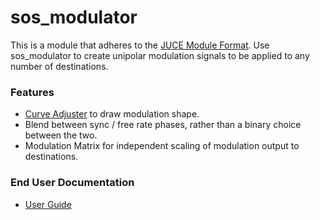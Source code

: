 # sos_modulator

This is a module that adheres to the [JUCE Module Format](https://github.com/juce-framework/JUCE/blob/master/docs/JUCE%20Module%20Format.md). 
Use sos_modulator to create unipolar modulation signals to be applied to any number of destinations. 

### Features
* [Curve Adjuster](https://github.com/MasonSelf/sos_curve_adjuster) to draw modulation shape.
* Blend between sync / free rate phases, rather than a binary choice between the two.
* Modulation Matrix for independent scaling of modulation output to destinations.

### End User Documentation
* [User Guide](https://www.masonself.com/synths-of-self-modulation-window-manual)
